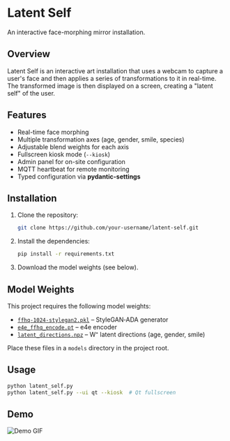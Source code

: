 # Latent Self

An interactive face-morphing mirror installation.

## Overview

Latent Self is an interactive art installation that uses a webcam to capture a user's face and then applies a series of transformations to it in real-time. The transformed image is then displayed on a screen, creating a "latent self" of the user.

## Features

*   Real-time face morphing
*   Multiple transformation axes (age, gender, smile, species)
*   Adjustable blend weights for each axis
*   Fullscreen kiosk mode (`--kiosk`)
*   Admin panel for on-site configuration
*   MQTT heartbeat for remote monitoring
*   Typed configuration via **pydantic-settings**

## Installation

1.  Clone the repository:
    ```bash
    git clone https://github.com/your-username/latent-self.git
    ```
2.  Install the dependencies:
    ```bash
    pip install -r requirements.txt
    ```
3.  Download the model weights (see below).

## Model Weights

This project requires the following model weights:

* [`ffhq-1024-stylegan2.pkl`](https://nvlabs-fi-cdn.nvidia.com/stylegan2-ada-pytorch/pretrained/ffhq.pkl) – StyleGAN‑ADA generator  
* [`e4e_ffhq_encode.pt`](https://huggingface.co/camenduru/PTI/resolve/main/e4e_ffhq_encode.pt) – e4e encoder  
* [`latent_directions.npz`](https://raw.githubusercontent.com/genforce/interfacegan/master/boundaries/latent_directions_ffhq.npz) – W⁺ latent directions (age, gender, smile)

Place these files in a `models` directory in the project root.

## Usage

```bash
python latent_self.py
python latent_self.py --ui qt --kiosk  # Qt fullscreen
```

## Demo

![Demo GIF](https://via.placeholder.com/600x400.gif?text=Demo+GIF+Placeholder)